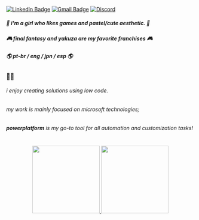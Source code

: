 [![Linkedin Badge](https://img.shields.io/badge/-Leticia%20Souza-blue?style=flat-square&logo=Linkedin&logoColor=white)](https://www.linkedin.com/in/leticiaos/)
[![Gmail Badge](https://img.shields.io/badge/gmail-c14438?style=flat-square&logo=Gmail&logoColor=white)](mailto:f4irykei@gmail.com)
[![Discord](https://img.shields.io/badge/-pvppycat-1865da?style=flat-square&logo=Discord&logoColor=white)](https://discord.com)

##### 🌺 i'm a girl who likes games and pastel/cute aesthetic. 🌺
##### 🎮 *final fantasy* and *yakuza* are my favorite franchises 🎮
##### 🌎 pt-br / eng / jpn / esp 🌎
  
## 

### 👩‍💻
###### i enjoy creating solutions using *low code*.
###### my work is mainly focused on *microsoft technologies*;
###### **powerplatform** is my go-to tool for all *automation* and *customization* tasks!



<!--
**notlele/notlele** is a ✨ _special_ ✨ repository because its `README.md` (this file) appears on your GitHub profile.

Here are some ideas to get you started:

- 🔭 I’m currently working on ...
- 🌱 I’m currently learning ...
- 👯 I’m looking to collaborate on ...
- 🤔 I’m looking for help with ...
- 💬 Ask me about ...
- 📫 How to reach me: ...
- 😄 Pronouns: ...
- ⚡ Fun fact: ...
-->
#
<div align="center">
  <a href="https://github.com/notlele">
  <img height="180em" src="https://github-readme-stats.vercel.app/api?username=leleppy&show_icons=true&theme=dark&include_all_commits=true&count_private=true"/>
  <img height="180em" src="https://github-readme-stats.vercel.app/api/top-langs/?username=leleppy&layout=compact&langs_count=8&theme=dark&count_private=true"/>
</div>
